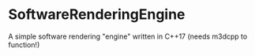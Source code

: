 # SoftwareRenderingEngine
A simple software rendering "engine" written in C++17 (needs m3dcpp to function!)

